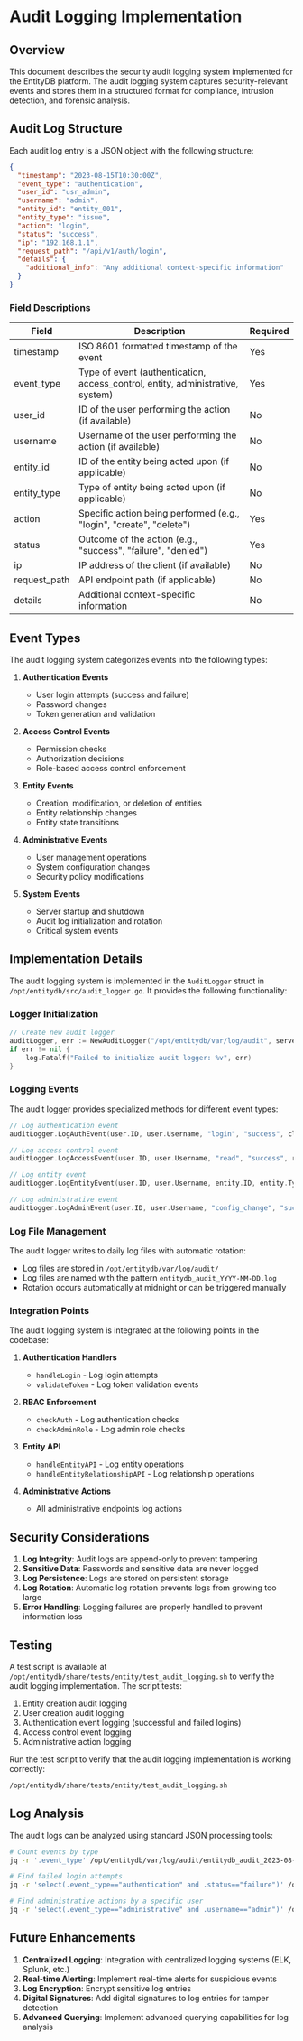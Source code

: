 # Audit Logging Implementation

## Overview

This document describes the security audit logging system implemented for the EntityDB platform. The audit logging system captures security-relevant events and stores them in a structured format for compliance, intrusion detection, and forensic analysis.

## Audit Log Structure

Each audit log entry is a JSON object with the following structure:

```json
{
  "timestamp": "2023-08-15T10:30:00Z",
  "event_type": "authentication",
  "user_id": "usr_admin",
  "username": "admin",
  "entity_id": "entity_001",
  "entity_type": "issue",
  "action": "login",
  "status": "success",
  "ip": "192.168.1.1",
  "request_path": "/api/v1/auth/login",
  "details": {
    "additional_info": "Any additional context-specific information"
  }
}
```

### Field Descriptions

| Field | Description | Required |
|-------|-------------|----------|
| timestamp | ISO 8601 formatted timestamp of the event | Yes |
| event_type | Type of event (authentication, access_control, entity, administrative, system) | Yes |
| user_id | ID of the user performing the action (if available) | No |
| username | Username of the user performing the action (if available) | No |
| entity_id | ID of the entity being acted upon (if applicable) | No |
| entity_type | Type of entity being acted upon (if applicable) | No |
| action | Specific action being performed (e.g., "login", "create", "delete") | Yes |
| status | Outcome of the action (e.g., "success", "failure", "denied") | Yes |
| ip | IP address of the client (if available) | No |
| request_path | API endpoint path (if applicable) | No |
| details | Additional context-specific information | No |

## Event Types

The audit logging system categorizes events into the following types:

1. **Authentication Events**
   - User login attempts (success and failure)
   - Password changes
   - Token generation and validation

2. **Access Control Events**
   - Permission checks
   - Authorization decisions
   - Role-based access control enforcement

3. **Entity Events**
   - Creation, modification, or deletion of entities
   - Entity relationship changes
   - Entity state transitions

4. **Administrative Events**
   - User management operations
   - System configuration changes
   - Security policy modifications

5. **System Events**
   - Server startup and shutdown
   - Audit log initialization and rotation
   - Critical system events

## Implementation Details

The audit logging system is implemented in the `AuditLogger` struct in `/opt/entitydb/src/audit_logger.go`. It provides the following functionality:

### Logger Initialization

```go
// Create new audit logger
auditLogger, err := NewAuditLogger("/opt/entitydb/var/log/audit", server.entities)
if err != nil {
    log.Fatalf("Failed to initialize audit logger: %v", err)
}
```

### Logging Events

The audit logger provides specialized methods for different event types:

```go
// Log authentication event
auditLogger.LogAuthEvent(user.ID, user.Username, "login", "success", clientIP, nil)

// Log access control event
auditLogger.LogAccessEvent(user.ID, user.Username, "read", "success", r.URL.Path, nil)

// Log entity event
auditLogger.LogEntityEvent(user.ID, user.Username, entity.ID, entity.Type, "create", "success", nil)

// Log administrative event
auditLogger.LogAdminEvent(user.ID, user.Username, "config_change", "success", configDetails)
```

### Log File Management

The audit logger writes to daily log files with automatic rotation:

- Log files are stored in `/opt/entitydb/var/log/audit/`
- Log files are named with the pattern `entitydb_audit_YYYY-MM-DD.log`
- Rotation occurs automatically at midnight or can be triggered manually

### Integration Points

The audit logging system is integrated at the following points in the codebase:

1. **Authentication Handlers**
   - `handleLogin` - Log login attempts
   - `validateToken` - Log token validation events

2. **RBAC Enforcement**
   - `checkAuth` - Log authentication checks
   - `checkAdminRole` - Log admin role checks

3. **Entity API**
   - `handleEntityAPI` - Log entity operations
   - `handleEntityRelationshipAPI` - Log relationship operations

4. **Administrative Actions**
   - All administrative endpoints log actions

## Security Considerations

1. **Log Integrity**: Audit logs are append-only to prevent tampering
2. **Sensitive Data**: Passwords and sensitive data are never logged
3. **Log Persistence**: Logs are stored on persistent storage
4. **Log Rotation**: Automatic log rotation prevents logs from growing too large
5. **Error Handling**: Logging failures are properly handled to prevent information loss

## Testing

A test script is available at `/opt/entitydb/share/tests/entity/test_audit_logging.sh` to verify the audit logging implementation. The script tests:

1. Entity creation audit logging
2. User creation audit logging
3. Authentication event logging (successful and failed logins)
4. Access control event logging
5. Administrative action logging

Run the test script to verify that the audit logging implementation is working correctly:

```bash
/opt/entitydb/share/tests/entity/test_audit_logging.sh
```

## Log Analysis

The audit logs can be analyzed using standard JSON processing tools:

```bash
# Count events by type
jq -r '.event_type' /opt/entitydb/var/log/audit/entitydb_audit_2023-08-15.log | sort | uniq -c

# Find failed login attempts
jq -r 'select(.event_type=="authentication" and .status=="failure")' /opt/entitydb/var/log/audit/entitydb_audit_*.log

# Find administrative actions by a specific user
jq -r 'select(.event_type=="administrative" and .username=="admin")' /opt/entitydb/var/log/audit/entitydb_audit_*.log
```

## Future Enhancements

1. **Centralized Logging**: Integration with centralized logging systems (ELK, Splunk, etc.)
2. **Real-time Alerting**: Implement real-time alerts for suspicious events
3. **Log Encryption**: Encrypt sensitive log entries
4. **Digital Signatures**: Add digital signatures to log entries for tamper detection
5. **Advanced Querying**: Implement advanced querying capabilities for log analysis